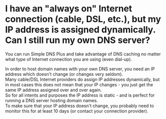 ﻿---
category: 15
frontpage: false
comments: true
created-utc: 2019-01-01
modified-utc: 2019-01-01
---
# I have an "always on" Internet connection (cable, DSL, etc.), but my IP address is assigned dynamically. Can I still run my own DNS server?

You can run Simple DNS Plus and take advantage of DNS caching no matter what type of Internet connection you are using (even dial-up).

In order to host domain names with your own DNS server, you need an IP address which doesn't change (or changes very seldom).  
Many cable/DSL Internet providers do assign IP addresses dynamically, but in most cases this does not mean that your IP changes - you just get the same IP address assigned over and over again.  
So for all intents and purposes the IP address is static - and is perfect for running a DNS server hosting domain names.  
To make sure that your IP address doesn't change, you probably need to monitor this for at least 10 days (or contact your connection provider).

